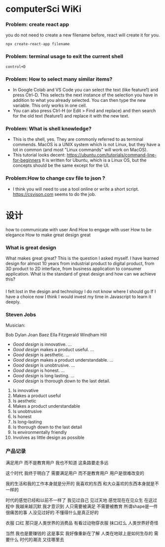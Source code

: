 # computerSci WiKi

### Problem: create react app
you do not need to create a new filename before, react will create it for you.
````
npx create-react-app filename
````
### Problem: terminal usage to exit the current shell
````
control+D
````

### Problem: How to select many similar items?

- In Google Colab and VS Code you can select the text (like feature1) and press Ctrl-D. This selects the next instance of the selection you have in addition to what you already selected. You can then type the new variable. This only works in one cell.
- You can also press Ctrl-H (or Edit > Find and replace) and then search for the old text (feature1) and replace it with the new text.

### Problem: What is shell knowledge?
- This is the shell, yes. They are commonly referred to as terminal commends. MacOS is a UNIX system which is not Linux, but they have a lot in common (and most "Linux commands" will work on MacOS).
- This tutorial looks decent: https://ubuntu.com/tutorials/command-line-for-beginners It is written for Ubuntu, which is a Linux OS, but the concepts should be the same except for the UI.


### Problem:How to change csv file to json ?
- I think you will need to use a tool online or write a short script. https://csvjson.com seems to do the job.




# 设计
how to communicate with user
And 
How to engage with user
How to be elegance
How to make great design great
### What is great design

What makes great great? This is the question I asked myself. I have learned design for almost 10 years from industrial product to digital product, from 3D product to 2D interface, from  business application to consumer application.
What is the standard of great design and how can we achieve this? 

### 
I felt lost in the design and technology
I do not know where I should go
If I have a choice now
I think I would invest my time in Javascript
to learn it deeply. 

### Steven Jobs
Musician: 

Bob Dylan
Joan Baez
Ella Fitzgerald
Windham Hill


* *Good design* is innovative. …
* *Good design* makes a product useful. …
* *Good design* is aesthetic. …
* *Good design* makes a product understandable. …
* *Good design* is unobtrusive. …
* *Good design* is honest. …
* *Good design* is long lasting. …
* *Good design* is thorough down to the last detail.

1. Is innovative
2. Makes a product useful
3. Is aesthetic
4. Makes a product understandable
5. Is unobtrusive
6. Is honest
7. Is long-lasting
8. Is thorough down to the last detail
9. Is environmentally friendly
10. Involves as little design as possible

### 产品记录
满足用户 而不是教育用户
我也不知道 这条路要走多远

这个时代 我终于明白了
需要满足用户 而不是教育用户
用户是很难改变的

我的生活和我的工作本身就是分开的
我喜欢的东西
和大众喜欢的东西本身就是不一样的

时代的感觉已经和以前不一样了
我见过自己 见过天地 感觉现在在见众生
在这过程中
我越来越沉默
我才意识到 人只需要被满足 不需要被教育
所谓shape是一件很痛苦的事
人没见过好的 不懂得什么是真正好的

衣服 口红 那只是人类世界的消费品
有看过动物穿衣服 抹口红么
人类世界好奇怪

当然 我也是要赚钱的 这是事实
我好像重新在了解 人类在地球上是如何生存的
需要什么 时代的潮流 又往哪里去
